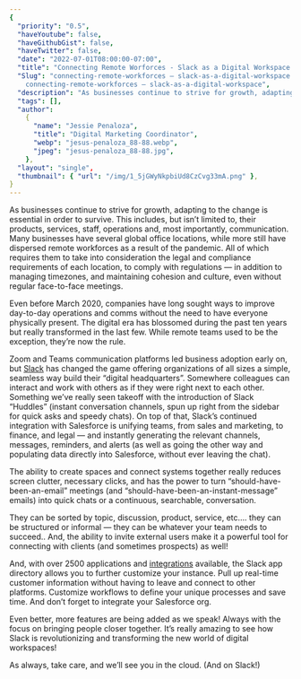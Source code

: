 ```yaml
---
{
  "priority": "0.5",
  "haveYoutube": false,
  "haveGithubGist": false,
  "haveTwitter": false,
  "date": "2022-07-01T08:00:00-07:00",
  "title": "Connecting Remote Worforces - Slack as a Digital Workspace.",
  "Slug": "connecting-remote-workforces — slack-as-a-digital-workspace
    connecting-remote-workforces — slack-as-a-digital-workspace",
  "description": "As businesses continue to strive for growth, adapting to the change is essential in order to survive…",
  "tags": [],
  "author":
    {
      "name": "Jessie Penaloza",
      "title": "Digital Marketing Coordinator",
      "webp": "jesus-penaloza_88-88.webp",
      "jpeg": "jesus-penaloza_88-88.jpg",
    },
  "layout": "single",
  "thumbnail": { "url": "/img/1_5jGWyNkpbiUd8CzCvg33mA.png" },
}
---
```


As businesses continue to strive for growth, adapting to the change is essential in order to survive. This includes, but isn’t limited to, their products, services, staff, operations and, most importantly, communication. Many businesses have several global office locations, while more still have dispersed remote workforces as a result of the pandemic. All of which requires them to take into consideration the legal and compliance requirements of each location, to comply with regulations — in addition to managing timezones, and maintaining cohesion and culture, even without regular face-to-face meetings.

Even before March 2020, companies have long sought ways to improve day-to-day operations and comms without the need to have everyone physically present. The digital era has blossomed during the past ten years but really transformed in the last few. While remote teams used to be the exception, they’re now the rule.

Zoom and Teams communication platforms led business adoption early on, but [Slack](https://slack.com/digital-hq) has changed the game offering organizations of all sizes a simple, seamless way build their “digital headquarters”. Somewhere colleagues can interact and work with others as if they were right next to each other. Something we’ve really seen takeoff with the introduction of Slack “Huddles” (instant conversation channels, spun up right from the sidebar for quick asks and speedy chats). On top of that, Slack’s continued integration with Salesforce is unifying teams, from sales and marketing, to finance, and legal — and instantly generating the relevant channels, messages, reminders, and alerts (as well as going the other way and populating data directly into Salesforce, without ever leaving the chat).

The ability to create spaces and connect systems together really reduces screen clutter, necessary clicks, and has the power to turn “should-have-been-an-email” meetings (and “should-have-been-an-instant-message” emails) into quick chats or a continuous, searchable, conversation.

They can be sorted by topic, discussion, product, service, etc…. they can be structured or informal — they can be whatever your team needs to succeed.. And, the ability to invite external users make it a powerful tool for connecting with clients (and sometimes prospects) as well!

And, with over 2500 applications and [integrations](https://slack.com/integrations) available, the Slack app directory allows you to further customize your instance. Pull up real-time customer information without having to leave and connect to other platforms. Customize workflows to define your unique processes and save time. And don’t forget to integrate your Salesforce org.

Even better, more features are being added as we speak! Always with the focus on bringing people closer together. It’s really amazing to see how Slack is revolutionizing and transforming the new world of digital workspaces!

As always, take care, and we’ll see you in the cloud. (And on Slack!)
